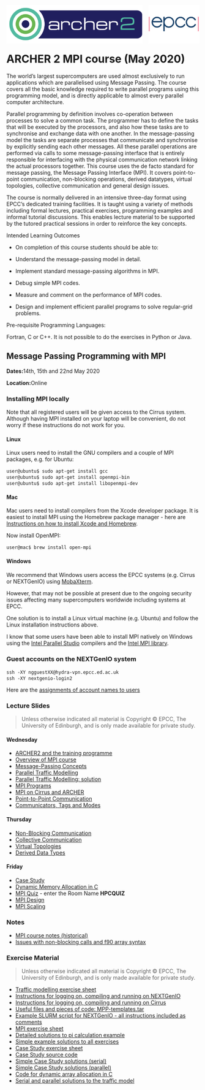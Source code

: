<img src="./images/Archer2_logo.png"  width="355" height="100" align="left"> <img src="./images/epcc_logo.jpg" align="right" width="133" height="100">

<br /><br /><br /><br /><br />


# ARCHER 2 MPI course (May 2020)

The world’s largest supercomputers are used almost exclusively to run
applications which are parallelised using Message Passing. The course
covers all the basic knowledge required to write parallel programs
using this programming model, and is directly applicable to almost
every parallel computer architecture.

Parallel programming by definition involves co-operation between
processes to solve a common task. The programmer has to define the
tasks that will be executed by the processors, and also how these
tasks are to synchronise and exchange data with one another. In the
message-passing model the tasks are separate processes that
communicate and synchronise by explicitly sending each other
messages. All these parallel operations are performed via calls to
some message-passing interface that is entirely responsible for
interfacing with the physical communication network linking the actual
processors together. This course uses the de facto standard for
message passing, the Message Passing Interface (MPI). It covers
point-to-point communication, non-blocking operations, derived
datatypes, virtual topologies, collective communication and general
design issues.

The course is normally delivered in an intensive three-day format
using EPCC’s dedicated training facilities. It is taught using a
variety of methods including formal lectures, practical exercises,
programming examples and informal tutorial discussions. This enables
lecture material to be supported by the tutored practical sessions in
order to reinforce the key concepts.

Intended Learning Outcomes

 * On completion of this course students should be able to:

 * Understand the message-passing model in detail.

 * Implement standard message-passing algorithms in MPI.

 * Debug simple MPI codes.

 * Measure and comment on the performance of MPI codes.

 * Design and implement efficient parallel programs to solve
regular-grid problems.

Pre-requisite Programming Languages:

Fortran, C or C++. It is not possible to do the exercises in Python or Java.

<h2>Message Passing Programming with MPI</h2>

<p><strong>Dates:</strong>14th, 15th and 22nd May 2020
<p><strong>Location:</strong>Online</p>

<h3>Installing MPI locally</h3>

Note that all registered users will be given access to the Cirrus
system. Although having MPI installed on your laptop will be
convenient, do not worry if these instructions do not work for you.

<h4>Linux</h4>

Linux users need to install the GNU compilers and a couple of MPI packages,
e.g. for Ubuntu:

    user@ubuntu$ sudo apt-get install gcc
    user@ubuntu$ sudo apt-get install openmpi-bin
    user@ubuntu$ sudo apt-get install libopenmpi-dev

<h4>Mac</h4>

Mac users need to install compilers from the Xcode developer
package. It is easiest to install MPI using the Homebrew package
manager - here are [Instructions on how to install Xcode and
Homebrew](https://www.moncefbelyamani.com/how-to-install-xcode-homebrew-git-rvm-ruby-on-mac/).

Now install OpenMPI:

    user@mac$ brew install open-mpi

<h4>Windows</h4>

We recommend that Windows users access the EPCC systems (e.g. Cirrus
or NEXTGenIO) using
[MobaXterm](https://www.archer2.ac.uk/training/training-software).

However, that may not be possible at present due to the ongoing
security issues affecting many supercomputers worldwide including
systems at EPCC.

One solution is to install a Linux virtual machine (e.g. Ubuntu) and
follow the Linux installation instructions above.

I know that some users have been able to install MPI natively on
Windows using the [Intel Parallel
Studio](https://software.intel.com/content/www/us/en/develop/tools/parallel-studio-xe/choose-download.html)
compilers and the [Intel MPI
library](https://software.intel.com/content/www/us/en/develop/documentation/mpi-developer-guide-windows/top.html).

<h3>Guest accounts on the NEXTGenIO system</h4>

    ssh -XY ngguestXX@hydra-vpn.epcc.ed.ac.uk
    ssh -XY nextgenio-login2

Here are the [assignments of account names to users](exercises/accounts.txt)

<h3>Lecture Slides</h3>

<p><blockquote>Unless otherwise indicated all material is Copyright
&copy; EPCC, The University of Edinburgh, and is only made available
for private study. </blockquote></p>

<h4>Wednesday</h4>

<ul>
<li><a href="slides/L00-ARCHER2-PTC-Intro.pdf">ARCHER2 and the training programme</a>
<li><a href="slides/L00-overview_3day.pdf">Overview of MPI course</a>
<li><a href="slides/L01-mpconcepts.pdf">Message-Passing Concepts</a>
<li><a href="slides/E01-traffic.pdf">Parallel Traffic Modelling</a>
<li><a href="slides/road-solution.pdf">Parallel Traffic Modelling: solution</a>
<li><a href="slides/L02-intro.pdf">MPI Programs</a>
<li><a href="slides/L03-archer-cirrus-mpi.pdf">MPI on Cirrus and ARCHER</a>
<li><a href="slides/L04-pt2pt.pdf">Point-to-Point Communication</a>
<li><a href="slides/L06-modetagcomm.pdf">Communicators, Tags and Modes</a>
</ul>

<h4>Thursday</h4>

<ul>

<li><a href="slides/L07-nonblocking.pdf">Non-Blocking Communication</a>
<li><a href="slides/L08-collective.pdf">Collective Communication</a>
<li><a href="slides/L09-topology.pdf">Virtual Topologies</a>
<li><a href="slides/L10-derivedtypes.pdf">Derived Data Types</a> 

</ul>

<h4>Friday</h4>

<ul>
<li><a href="slides/L11-casestudy.pdf">Case Study</a>
<li><a href="slides/MPP-memory.pdf">Dynamic Memory Allocation in C</a>
<li><a href="https://b.socrative.com/login/student/">MPI Quiz</a> - enter the Room Name <b>HPCQUIZ</b>
<li><a href="slides/L12-mpidesign.pdf">MPI Design</a>
<li><a href="slides/L13-scaling.pdf">MPI Scaling</a>
</ul>

<h3>Notes</h3>

<ul>
<li><a href="notes/MPP-notes.pdf">MPI course notes (historical)</a>
<li><a href="notes/MPP-f90issues.txt">Issues with non-blocking calls and f90 array syntax</a>
</ul>

<h3>Exercise Material</h3>

<p><blockquote>Unless otherwise indicated all material is Copyright &copy; EPCC, The University of Edinburgh, and is only made available for private study. </blockquote></p>

<ul>
<li><a href="exercises/road.pdf">Traffic modelling exercise sheet</a></li>
<li><a href="exercises/NEXTGenIO-MPI-cribsheet.pdf">Instructions for logging on, compiling and running on NEXTGenIO</a></li>
<li><a href="exercises/Cirrus-MPI-cribsheet.pdf">Instructions for logging on, compiling and running on Cirrus</a></li>
<li><a href="exercises/MPP-templates.tar">Useful files and pieces of code: MPP-templates.tar</a></li>
<li><a href="exercises/hello.job">Example SLURM script for NEXTGenIO - all instructions included as comments</a></li>
<li><a href="exercises/MPP-exercises.pdf">MPI exercise sheet</a></li>
<li><a href="exercises/MPP-pi.tar">Detailed solutions to pi calculation example</a>
<li><a href="exercises/MPP-solutions.tar">Simple example solutions to all exercises</a>
<li><a href="exercises/MPP-casestudy.pdf">Case Study exercise sheet</a></li>
<li><a href="exercises/MPP-casestudy.tar.gz">Case Study source code</a></li>
<li><a href="exercises/MPP-caseserial.tar">Simple Case Study solutions (serial)</a></li>
<li><a href="exercises/MPP-casesolns.tar">Simple Case Study solutions (parallel)</a></li>
<li><a href="exercises/MPP-arralloc.tar">Code for dynamic array allocation in C</a>
<li><a href="exercises/MPP-traffic.tar">Serial and parallel solutions to the traffic model</a></li>
</ul>
